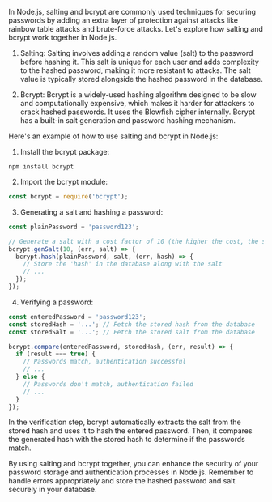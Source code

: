 In Node.js, salting and bcrypt are commonly used techniques for securing passwords by adding an extra layer of protection against attacks like rainbow table attacks and brute-force attacks. Let's explore how salting and bcrypt work together in Node.js.

1. Salting:
Salting involves adding a random value (salt) to the password before hashing it. This salt is unique for each user and adds complexity to the hashed password, making it more resistant to attacks. The salt value is typically stored alongside the hashed password in the database.

2. Bcrypt:
Bcrypt is a widely-used hashing algorithm designed to be slow and computationally expensive, which makes it harder for attackers to crack hashed passwords. It uses the Blowfish cipher internally. Bcrypt has a built-in salt generation and password hashing mechanism.

Here's an example of how to use salting and bcrypt in Node.js:

1. Install the bcrypt package:
```
npm install bcrypt
```

2. Import the bcrypt module:
```javascript
const bcrypt = require('bcrypt');
```

3. Generating a salt and hashing a password:
```javascript
const plainPassword = 'password123';

// Generate a salt with a cost factor of 10 (the higher the cost, the slower the hashing)
bcrypt.genSalt(10, (err, salt) => {
  bcrypt.hash(plainPassword, salt, (err, hash) => {
    // Store the 'hash' in the database along with the salt
    // ...
  });
});
```

4. Verifying a password:
```javascript
const enteredPassword = 'password123';
const storedHash = '...'; // Fetch the stored hash from the database
const storedSalt = '...'; // Fetch the stored salt from the database

bcrypt.compare(enteredPassword, storedHash, (err, result) => {
  if (result === true) {
    // Passwords match, authentication successful
    // ...
  } else {
    // Passwords don't match, authentication failed
    // ...
  }
});
```

In the verification step, bcrypt automatically extracts the salt from the stored hash and uses it to hash the entered password. Then, it compares the generated hash with the stored hash to determine if the passwords match.

By using salting and bcrypt together, you can enhance the security of your password storage and authentication processes in Node.js. Remember to handle errors appropriately and store the hashed password and salt securely in your database.